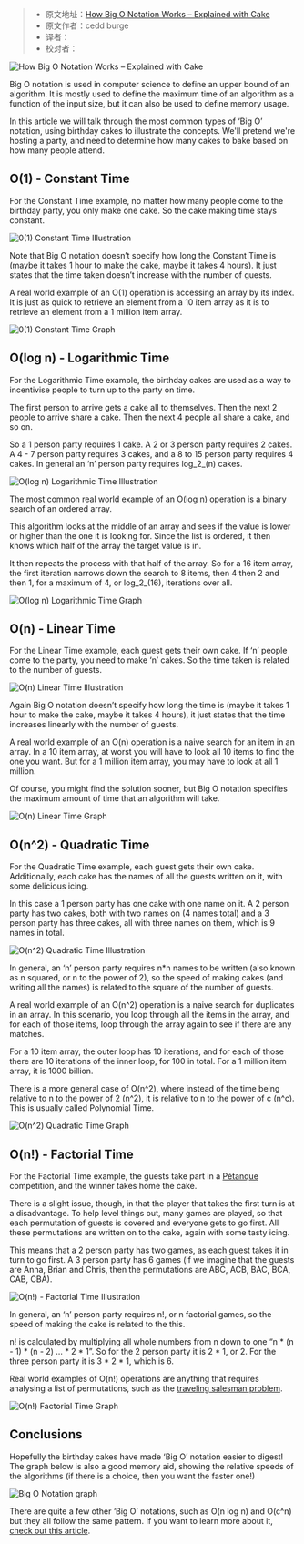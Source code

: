 > -   原文地址：[How Big O Notation Works – Explained with Cake](https://www.freecodecamp.org/news/big-o-notation/)
> -   原文作者：cedd burge
> -   译者：
> -   校对者：

![How Big O Notation Works – Explained with Cake](https://images.unsplash.com/photo-1464349095431-e9a21285b5f3?crop=entropy&cs=tinysrgb&fit=max&fm=jpg&ixid=MXwxMTc3M3wwfDF8c2VhcmNofDEyfHxjYWtlfGVufDB8fHw&ixlib=rb-1.2.1&q=80&w=2000)

Big O notation is used in computer science to define an upper bound of an algorithm. It is mostly used to define the maximum time of an algorithm as a function of the input size, but it can also be used to define memory usage.

In this article we will talk through the most common types of ‘Big O’ notation, using birthday cakes to illustrate the concepts. We'll pretend we're hosting a party, and need to determine how many cakes to bake based on how many people attend.

## O(1) - Constant Time

For the Constant Time example, no matter how many people come to the birthday party, you only make one cake. So the cake making time stays constant.

![0(1) Constant Time Illustration](https://www.freecodecamp.org/news/content/images/2020/12/o-1--constant-time.png)

Note that Big O notation doesn’t specify how long the Constant Time is (maybe it takes 1 hour to make the cake, maybe it takes 4 hours). It just states that the time taken doesn’t increase with the number of guests.

A real world example of an O(1) operation is accessing an array by its index. It is just as quick to retrieve an element from a 10 item array as it is to retrieve an element from a 1 million item array.

![0(1) Constant Time Graph](https://www.freecodecamp.org/news/content/images/2020/12/o-1--constant-time-grqph.png)

## O(log n) - Logarithmic Time

For the Logarithmic Time example, the birthday cakes are used as a way to incentivise people to turn up to the party on time.

The first person to arrive gets a cake all to themselves. Then the next 2 people to arrive share a cake. Then the next 4 people all share a cake, and so on.

So a 1 person party requires 1 cake. A 2 or 3 person party requires 2 cakes. A 4 - 7 person party requires 3 cakes, and a 8 to 15 person party requires 4 cakes. In general an ‘n’ person party requires log_2_(n) cakes.

![O(log n) Logarithmic Time Illustration](https://www.freecodecamp.org/news/content/images/2020/12/o-log-n--logarithmic-time.png)

The most common real world example of an O(log n) operation is a binary search of an ordered array.

This algorithm looks at the middle of an array and sees if the value is lower or higher than the one it is looking for. Since the list is ordered, it then knows which half of the array the target value is in.

It then repeats the process with that half of the array. So for a 16 item array, the first iteration narrows down the search to 8 items, then 4 then 2 and then 1, for a maximum of 4, or log_2_(16), iterations over all.

![O(log n) Logarithmic Time Graph](https://www.freecodecamp.org/news/content/images/2020/12/o-log-n--logarithmic-time-graph.png)

## O(n) - Linear Time

For the Linear Time example, each guest gets their own cake. If ‘n’ people come to the party, you need to make ‘n’ cakes. So the time taken is related to the number of guests.

![O(n) Linear Time Illustration](https://www.freecodecamp.org/news/content/images/2020/12/o-n--linear-time.png)

Again Big O notation doesn’t specify how long the time is (maybe it takes 1 hour to make the cake, maybe it takes 4 hours), it just states that the time increases linearly with the number of guests.

A real world example of an O(n) operation is a naive search for an item in an array. In a 10 item array, at worst you will have to look all 10 items to find the one you want. But for a 1 million item array, you may have to look at all 1 million.

Of course, you might find the solution sooner, but Big O notation specifies the maximum amount of time that an algorithm will take.

![O(n) Linear Time Graph](https://www.freecodecamp.org/news/content/images/2020/12/o-n--linear-time-graph.png)

## O(n^2) - Quadratic Time

For the Quadratic Time example, each guest gets their own cake. Additionally, each cake has the names of all the guests written on it, with some delicious icing.

In this case a 1 person party has one cake with one name on it. A 2 person party has two cakes, both with two names on (4 names total) and a 3 person party has three cakes, all with three names on them, which is 9 names in total.

![O(n^2) Quadratic Time Illustration](https://www.freecodecamp.org/news/content/images/2020/12/o-n-2--quadratic-time.png)

In general, an ‘n’ person party requires n\*n names to be written (also known as n squared, or n to the power of 2), so the speed of making cakes (and writing all the names) is related to the square of the number of guests.

A real world example of an O(n^2) operation is a naive search for duplicates in an array. In this scenario, you loop through all the items in the array, and for each of those items, loop through the array again to see if there are any matches.

For a 10 item array, the outer loop has 10 iterations, and for each of those there are 10 iterations of the inner loop, for 100 in total. For a 1 million item array, it is 1000 billion.

There is a more general case of O(n^2), where instead of the time being relative to n to the power of 2 (n^2), it is relative to n to the power of c (n^c). This is usually called Polynomial Time.

![O(n^2) Quadratic Time Graph](https://www.freecodecamp.org/news/content/images/2020/12/o-n-2--quadratic-time-graph.png)

## O(n!) - Factorial Time

For the Factorial Time example, the guests take part in a  [Pétanque][1]  competition, and the winner takes home the cake.

There is a slight issue, though, in that the player that takes the first turn is at a disadvantage. To help level things out, many games are played, so that each permutation of guests is covered and everyone gets to go first. All these permutations are written on to the cake, again with some tasty icing.

This means that a 2 person party has two games, as each guest takes it in turn to go first. A 3 person party has 6 games (if we imagine that the guests are Anna, Brian and Chris, then the permutations are ABC, ACB, BAC, BCA, CAB, CBA).

![O(n!) - Factorial Time Illustration](https://www.freecodecamp.org/news/content/images/2020/12/o-n---factorial-time.png)

In general, an ‘n’ person party requires n!, or n factorial games, so the speed of making the cake is related to the this.

n! is calculated by multiplying all whole numbers from n down to one “n \* (n - 1) \* (n - 2) … \* 2 \* 1”. So for the 2 person party it is 2 \* 1, or 2. For the three person party it is 3 \* 2 \* 1, which is 6.

Real world examples of O(n!) operations are anything that requires analysing a list of permutations, such as the  [traveling salesman problem][2].

![O(n!) Factorial Time Graph](https://www.freecodecamp.org/news/content/images/2020/12/image-165.png)

## Conclusions

Hopefully the birthday cakes have made ‘Big O’ notation easier to digest! The graph below is also a good memory aid, showing the relative speeds of the algorithms (if there is a choice, then you want the faster one!)

![Big O Notation graph](https://www.freecodecamp.org/news/content/images/2020/12/image-166.png)

There are quite a few other ‘Big O’ notations, such as O(n log n) and O(c^n) but they all follow the same pattern. If you want to learn more about it,  [check out this article][3].

[1]: https://en.wikipedia.org/wiki/P%C3%A9tanque
[2]: https://en.wikipedia.org/wiki/Travelling_salesman_problem
[3]: https://www.freecodecamp.org/news/big-o-notation-why-it-matters-and-why-it-doesnt-1674cfa8a23c/
